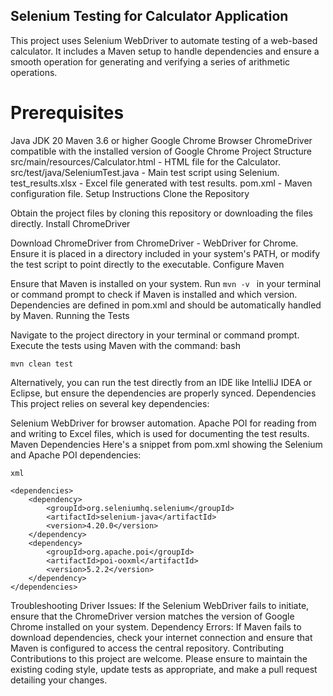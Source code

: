 ## Selenium Testing for Calculator Application
This project uses Selenium WebDriver to automate testing of a web-based calculator. It includes a Maven setup to handle dependencies and ensure a smooth operation for generating and verifying a series of arithmetic operations.

# Prerequisites
Java JDK 20
Maven 3.6 or higher
Google Chrome Browser
ChromeDriver compatible with the installed version of Google Chrome
Project Structure
src/main/resources/Calculator.html - HTML file for the Calculator.
src/test/java/SeleniumTest.java - Main test script using Selenium.
test_results.xlsx - Excel file generated with test results.
pom.xml - Maven configuration file.
Setup Instructions
Clone the Repository

Obtain the project files by cloning this repository or downloading the files directly.
Install ChromeDriver

Download ChromeDriver from ChromeDriver - WebDriver for Chrome.
Ensure it is placed in a directory included in your system's PATH, or modify the test script to point directly to the executable.
Configure Maven

Ensure that Maven is installed on your system. Run ```mvn -v ``` in your terminal or command prompt to check if Maven is installed and which version.
Dependencies are defined in pom.xml and should be automatically handled by Maven.
Running the Tests

Navigate to the project directory in your terminal or command prompt.
Execute the tests using Maven with the command:
bash
```
mvn clean test
```
Alternatively, you can run the test directly from an IDE like IntelliJ IDEA or Eclipse, but ensure the dependencies are properly synced.
Dependencies
This project relies on several key dependencies:

Selenium WebDriver for browser automation.
Apache POI for reading from and writing to Excel files, which is used for documenting the test results.
Maven Dependencies
Here's a snippet from pom.xml showing the Selenium and Apache POI dependencies:
```
xml

<dependencies>
    <dependency>
        <groupId>org.seleniumhq.selenium</groupId>
        <artifactId>selenium-java</artifactId>
        <version>4.20.0</version>
    </dependency>
    <dependency>
        <groupId>org.apache.poi</groupId>
        <artifactId>poi-ooxml</artifactId>
        <version>5.2.2</version>
    </dependency>
</dependencies>

```
Troubleshooting
Driver Issues: If the Selenium WebDriver fails to initiate, ensure that the ChromeDriver version matches the version of Google Chrome installed on your system.
Dependency Errors: If Maven fails to download dependencies, check your internet connection and ensure that Maven is configured to access the central repository.
Contributing
Contributions to this project are welcome. Please ensure to maintain the existing coding style, update tests as appropriate, and make a pull request detailing your changes.
